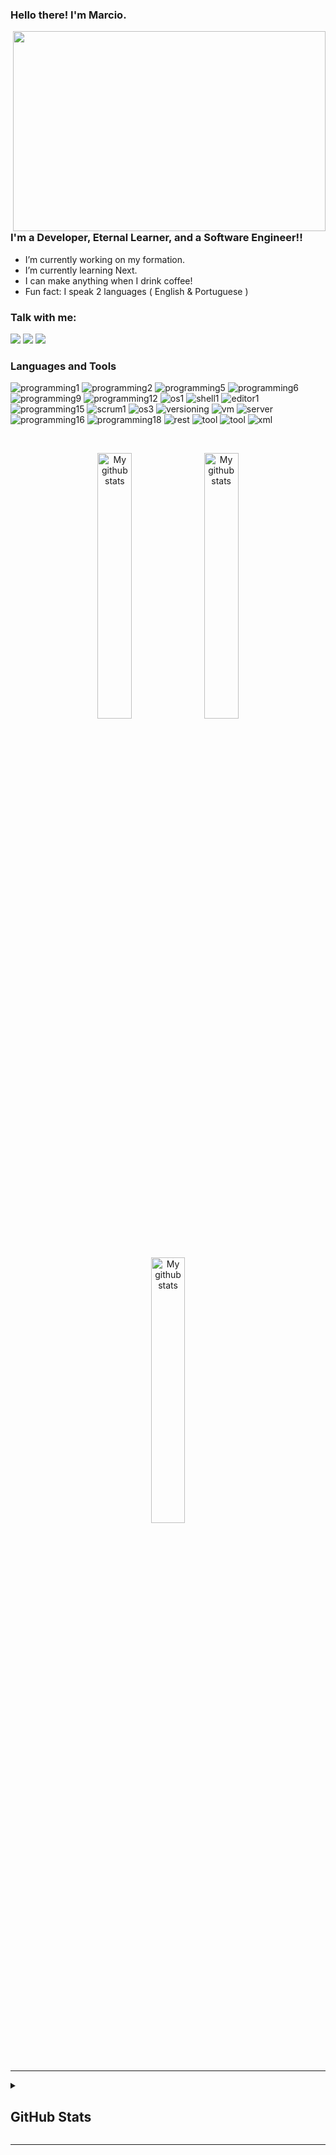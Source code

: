 ### Hello there!  I'm Marcio.

<img  align="right" src="https://user-images.githubusercontent.com/115326340/200728117-4125f138-fe90-497d-a06b-b8fbd2ef9c82.gif" width="500" height="320"/>

### I'm a Developer, Eternal Learner, and a Software Engineer!!
-  I’m currently working on my formation.
-  I’m currently learning Next.
-  I can make anything when I drink coffee!
-  Fun fact: I speak 2 languages ( English & Portuguese )

### Talk with me:

[<img  src="https://img.shields.io/badge/LinkedIn-0077B5?style=for-the-badge&logo=linkedin&logoColor=white" />][linkedin] 
[<img  src="https://img.shields.io/badge/Gmail-D14836?style=for-the-badge&logo=gmail&logoColor=white" />][gmail] 
[<img  src="https://img.shields.io/badge/WhatsApp-25D366?style=for-the-badge&logo=whatsapp&logoColor=white" />][whats]


<h3> Languages and Tools </h3>

  
![programming1](https://img.shields.io/badge/HTML5-E34F26?style=for-the-badge&logo=html5&logoColor=FFFFFF&color=221C37&labelColor=EB6799)
![programming2](https://img.shields.io/badge/CSS3-1572B6?&style=for-the-badge&logo=css3&logoColor=FFFFFF&color=221C37&labelColor=EB6799)
![programming5](https://img.shields.io/badge/JavaScript-F7DF1E?style=for-the-badge&logo=javascript&logoColor=FFFFFF&color=221C37&labelColor=EB6799)
![programming6](https://img.shields.io/badge/React-20232A?style=for-the-badge&logo=react&logoColor=FFFFFF&color=221C37&labelColor=EB6799)
![programming9](https://img.shields.io/badge/Node.js-43853D?style=for-the-badge&logo=node.js&logoColor=FFFFFF&color=221C37&labelColor=EB6799)
![programming12](https://img.shields.io/badge/MongoDB-4EA94B?style=for-the-badge&logo=mongodb&logoColor=FFFFFF&color=221C37&labelColor=EB6799)
![os1](https://img.shields.io/badge/Windows-0078D6?style=for-the-badge&logo=windows&logoColor=FFFFFF&color=221C37&labelColor=EB6799)
![shell1](https://img.shields.io/badge/powershell-5391FE?style=for-the-badge&logo=powershell&logoColor=FFFFFF&color=221C37&labelColor=EB6799)
![editor1](https://img.shields.io/badge/VSCode-0078D4?style=for-the-badge&logo=visual%20studio%20code&logoColor=FFFFFF&color=221C37&labelColor=EB6799)
![programming15](https://img.shields.io/badge/TypeScript-007ACC?style=for-the-badge&logo=typescript&logoColor=FFFFFF&color=221C37&labelColor=EB6799)
![scrum1](https://img.shields.io/badge/Trello-0052CC?style=for-the-badge&logo=trello&logoColor=FFFFFF&color=221C37&labelColor=EB6799)
![os3](https://img.shields.io/badge/Ubuntu-E95420?style=for-the-badge&logo=ubuntu&logoColor=FFFFFF&color=221C37&labelColor=EB6799)
![versioning](https://img.shields.io/badge/GIT-E44C30?style=for-the-badge&logo=git&logoColor=FFFFFF&color=221C37&labelColor=EB6799)
![vm](https://img.shields.io/badge/VirtualBox-21416b?style=for-the-badge&logo=VirtualBox&logoColor=FFFFFF&color=221C37&labelColor=EB6799)
![server](https://img.shields.io/badge/Amazon_AWS-FF9900?style=for-the-badge&logo=amazonaws&logoColor=FFFFFF&color=221C37&labelColor=EB6799)
![programming16](https://img.shields.io/badge/PostgreSQL-316192?style=for-the-badge&logo=postgresql&logoColor=FFFFFF&color=221C37&labelColor=EB6799)
![programming18](https://img.shields.io/badge/Docker-2CA5E0?style=for-the-badge&logo=docker&logoColor=FFFFFF&color=221C37&labelColor=EB6799)
![rest](https://img.shields.io/badge/Express.js-000000?style=for-the-badge&logo=express&logoColor=FFFFFF&color=221C37&labelColor=EB6799)
![tool](https://img.shields.io/badge/Postman-FF6C37?style=for-the-badge&logo=Postman&logoColor=FFFFFF&color=221C37&labelColor=EB6799)
![tool](https://img.shields.io/badge/Webpack-8DD6F9?style=for-the-badge&logo=Webpack&logoColor=FFFFFF&color=221C37&labelColor=EB6799)
![xml](https://img.shields.io/badge/json-5E5C5C?style=for-the-badge&logo=json&&logoColor=FFFFFF&color=221C37&labelColor=EB6799)

<br />

<p>
<div align="center">
  
  [<img  width="33%" src="https://github-readme-stats.vercel.app/api/pin/?username=marcio-vot&repo=Vapor-front&show_icons=true&theme=transparent" alt="My github stats">][repUm]
  [<img  width="33%" src="https://github-readme-stats.vercel.app/api/pin/?username=marcio-vot&repo=Vapor-back&show_icons=true&theme=transparent" alt="My github stats">][repDois]
  [<img  width="33%" src="https://github-readme-stats.vercel.app/api/pin/?username=marcio-vot&repo=projeto6-buzzquizz&show_icons=true&theme=transparent" alt="My github stats">][repTres]
  
</div></p>


---

<details>
 
  <summary> <h2> GitHub Stats </h2> </summary>
 
 <br />
<p align="center">
  <a><img height="120px" src="https://github-readme-stats.vercel.app/api?username=marcio-vot&show_icons=true&hide_title=true&show_icons=true&include_all_commits=true&count_private=true&hide_border=true&line_height=20&theme=tokyonight" /><img height="120px" src="https://github-readme-stats.vercel.app/api/top-langs/?username=marcio-vot&layout=compact&hide_border=true&hide_title=true&theme=tokyonight" /></a>

 </p>
 
 </details>

---


<!-- [portfolio]: https://arsentieva.github.io/profile/ -->
<!--[website]: https://holistic-developer.com/-->
<!--[youtube]: https://www.youtube.com/channel/UCD6bHzIZCJJcJD6QHGUIyrw-->
<!--[instagram]: https://www.instagram.com/holistic_developer/-->
[linkedin]: https://www.linkedin.com/in/marcio-francisco-junior/

[repUm]: https://github.com/Marcio-VOT/Vapor-front
[repDois]: https://github.com/Marcio-VOT/Vapor-back
[repTres]: https://github.com/Marcio-VOT/projeto6-buzzquizz
[gmail]:mailto:marciofsantos65@gmail.com
[whats]: https://wa.me/5541997892984



